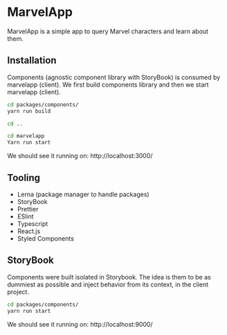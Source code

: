 # MarvelApp

MarvelApp is a simple app to query Marvel characters and learn about them.

## Installation
Components (agnostic component library with StoryBook) is consumed by marvelapp (client).
We first build components library and then we start marvelapp (client).

```bash
cd packages/components/
yarn run build

cd ..

cd marvelapp
Yarn run start
```
We should see it running on: http://localhost:3000/

## Tooling

- Lerna (package manager to handle packages)
- StoryBook
- Prettier
- ESlint
- Typescript
- React.js 
- Styled Components
  
## StoryBook

Components were built isolated in Storybook. The idea is them to be as dummiest as possible and inject behavior from its context, in the client project.

```bash
cd packages/components/
yarn run start

```
We should see it running on: http://localhost:9000/